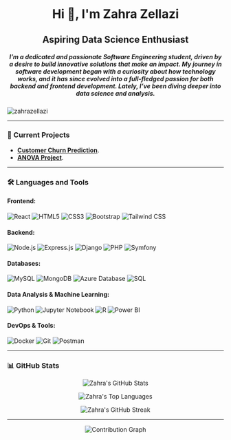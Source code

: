 <h1 align="center">Hi 👋, I'm Zahra Zellazi</h1>
<h2 align="center">Aspiring Data Science Enthusiast</h2>
<h5 align="center">I’m a dedicated and passionate Software Engineering student, driven by a desire to build innovative solutions that make an impact. My journey in software development began with a curiosity about how technology works, and it has since evolved into a full-fledged passion for both backend and frontend development. Lately, I’ve been diving deeper into data science and analysis.</h5>

<p align="left">
  <img src="https://komarev.com/ghpvc/?username=zahrazellazi&label=Profile%20views&color=0e75b6&style=flat" alt="zahrazellazi" />
</p>

---

### **🔭 Current Projects**
- **[Customer Churn Prediction](https://github.com/ZahraZellazi/ChurnPrediction)**.
- **[ANOVA Project](https://github.com/ZahraZellazi/ANOVA-Analysis)**.

---

### **🛠 Languages and Tools**

#### **Frontend:**
<p>
  <img src="https://img.shields.io/badge/React-20232A?style=for-the-badge&logo=react&logoColor=61DAFB" alt="React" />
  <img src="https://img.shields.io/badge/HTML5-E34F26?style=for-the-badge&logo=html5&logoColor=white" alt="HTML5" />
  <img src="https://img.shields.io/badge/CSS3-1572B6?style=for-the-badge&logo=css3&logoColor=white" alt="CSS3" />
  <img src="https://img.shields.io/badge/Bootstrap-563D7C?style=for-the-badge&logo=bootstrap&logoColor=white" alt="Bootstrap" />
  <img src="https://img.shields.io/badge/Tailwind%20CSS-38B2AC?style=for-the-badge&logo=tailwind-css&logoColor=white" alt="Tailwind CSS" />
</p>

#### **Backend:**
<p>
  <img src="https://img.shields.io/badge/Node.js-339933?style=for-the-badge&logo=nodedotjs&logoColor=white" alt="Node.js" />
  <img src="https://img.shields.io/badge/Express.js-404D59?style=for-the-badge" alt="Express.js" />
  <img src="https://img.shields.io/badge/Django-092E20?style=for-the-badge&logo=django&logoColor=white" alt="Django" />
  <img src="https://img.shields.io/badge/PHP-777BB4?style=for-the-badge&logo=php&logoColor=white" alt="PHP" />
  <img src="https://img.shields.io/badge/Symfony-000000?style=for-the-badge&logo=symfony&logoColor=white" alt="Symfony" />
</p>

#### **Databases:**
<p>
  <img src="https://img.shields.io/badge/MySQL-4479A1?style=for-the-badge&logo=mysql&logoColor=white" alt="MySQL" />
  <img src="https://img.shields.io/badge/MongoDB-47A248?style=for-the-badge&logo=mongodb&logoColor=white" alt="MongoDB" />
  <img src="https://img.shields.io/badge/Azure%20Database-0078D4?style=for-the-badge&logo=microsoft-azure&logoColor=white" alt="Azure Database" />
  <img src="https://img.shields.io/badge/SQL-CC2927?style=for-the-badge&logo=microsoft-sql-server&logoColor=white" alt="SQL" />
</p>

#### **Data Analysis & Machine Learning:**
<p>
  <img src="https://img.shields.io/badge/Python-3776AB?style=for-the-badge&logo=python&logoColor=white" alt="Python" />
  <img src="https://img.shields.io/badge/Jupyter-F37626?style=for-the-badge&logo=jupyter&logoColor=white" alt="Jupyter Notebook" />
  <img src="https://img.shields.io/badge/R-276DC3?style=for-the-badge&logo=r&logoColor=white" alt="R" />
  <img src="https://img.shields.io/badge/Power%20BI-F2C811?style=for-the-badge&logo=power-bi&logoColor=white" alt="Power BI" />
</p>

#### **DevOps & Tools:**
<p>
  <img src="https://img.shields.io/badge/Docker-2496ED?style=for-the-badge&logo=docker&logoColor=white" alt="Docker" />
  <img src="https://img.shields.io/badge/Git-F05032?style=for-the-badge&logo=git&logoColor=white" alt="Git" />
  <img src="https://img.shields.io/badge/Postman-FF6C37?style=for-the-badge&logo=postman&logoColor=white" alt="Postman" />
</p>

---

### **📊 GitHub Stats**
<p align="center">
  <img src="https://github-readme-stats.vercel.app/api?username=ZahraZellazi&show_icons=true&theme=algolia" alt="Zahra's GitHub Stats" />
</p>
<p align="center">
  <img src="https://github-readme-stats.vercel.app/api/top-langs/?username=ZahraZellazi&theme=algolia&layout=compact" alt="Zahra's Top Languages" />
</p>
<p align="center">
  <img src="https://github-readme-streak-stats.herokuapp.com/?user=ZahraZellazi&theme=algolia" alt="Zahra's GitHub Streak" />
</p>

---

<p align="center">
  <img src="https://github-readme-activity-graph.vercel.app/graph?username=ZahraZellazi&theme=react&custom_title=Contribution%20Graph&hide_border=true&area=true&color=00CED1&line=00CED1&point=FFFFFF" alt="Contribution Graph" />
</p>


